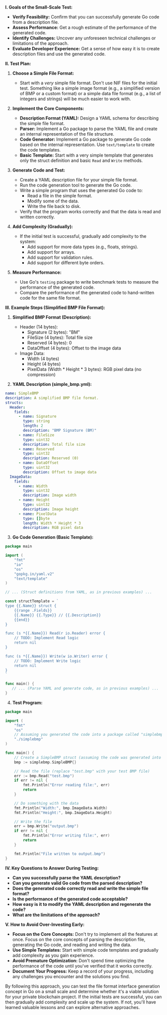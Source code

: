 
**I. Goals of the Small-Scale Test:**

*   **Verify Feasibility:** Confirm that you can successfully generate Go code from a description file.
*   **Assess Performance:** Get a rough estimate of the performance of the generated code.
*   **Identify Challenges:** Uncover any unforeseen technical challenges or limitations of the approach.
*   **Evaluate Developer Experience:** Get a sense of how easy it is to create description files and use the generated code.

**II. Test Plan:**

1.  **Choose a Simple File Format:**
    *   Start with a *very* simple file format. Don't use NIF files for the initial test. Something like a simple image format (e.g., a simplified version of BMP or a custom format) or a simple data file format (e.g., a list of integers and strings) will be much easier to work with.

2.  **Implement the Core Components:**
    *   **Description Format (YAML):** Design a YAML schema for describing the simple file format.
    *   **Parser:** Implement a Go package to parse the YAML file and create an internal representation of the file structure.
    *   **Code Generator:** Implement a Go package to generate Go code based on the internal representation. Use `text/template` to create the code templates.
    *   **Basic Template:** Start with a very simple template that generates only the struct definition and basic `Read` and `Write` methods.

3.  **Generate Code and Test:**
    *   Create a YAML description file for your simple file format.
    *   Run the code generation tool to generate the Go code.
    *   Write a simple program that uses the generated Go code to:
        *   Read a file in the simple format.
        *   Modify some of the data.
        *   Write the file back to disk.
    *   Verify that the program works correctly and that the data is read and written correctly.

4.  **Add Complexity (Gradually):**
    *   If the initial test is successful, gradually add complexity to the system:
        *   Add support for more data types (e.g., floats, strings).
        *   Add support for arrays.
        *   Add support for validation rules.
        *   Add support for different byte orders.

5.  **Measure Performance:**
    *   Use Go's `testing` package to write benchmark tests to measure the performance of the generated code.
    *   Compare the performance of the generated code to hand-written code for the same file format.

**III. Example Steps (Simplified BMP File Format):**

1.  **Simplified BMP Format (Description):**
    *   Header (14 bytes):
        *   Signature (2 bytes): "BM"
        *   FileSize (4 bytes): Total file size
        *   Reserved (4 bytes): 0
        *   DataOffset (4 bytes): Offset to the image data
    *   Image Data:
        *   Width (4 bytes)
        *   Height (4 bytes)
        *   PixelData (Width * Height * 3 bytes): RGB pixel data (no compression)

2.  **YAML Description (simple_bmp.yml):**

```yaml
name: SimpleBMP
description: A simplified BMP file format.
structs:
  Header:
    fields:
      - name: Signature
        type: string
        length: 2
        description: "BMP Signature (BM)"
      - name: FileSize
        type: uint32
        description: Total file size
      - name: Reserved
        type: uint32
        description: Reserved (0)
      - name: DataOffset
        type: uint32
        description: Offset to image data
  ImageData:
    fields:
      - name: Width
        type: uint32
        description: Image width
      - name: Height
        type: uint32
        description: Image height
      - name: PixelData
        type: []byte
        length: Width * Height * 3
        description: RGB pixel data
```

3.  **Go Code Generation (Basic Template):**

```go
package main

import (
	"fmt"
	"io"
	"os"
	"gopkg.in/yaml.v2"
	"text/template"
)

// ... (Struct definitions from YAML, as in previous examples) ...

const structTemplate = `
type {{.Name}} struct {
    {{range .Fields}}
    {{.Name}} {{.Type}} // {{.Description}}
    {{end}}
}

func (s *{{.Name}}) Read(r io.Reader) error {
    // TODO: Implement Read logic
    return nil
}

func (s *{{.Name}}) Write(w io.Writer) error {
    // TODO: Implement Write logic
    return nil
}
`

func main() {
   // ... (Parse YAML and generate code, as in previous examples) ...
}

```

4.  **Test Program:**

```go
package main

import (
	"fmt"
	"os"
	// Assuming you generated the code into a package called "simplebmp"
	"./simplebmp"
)

func main() {
	// Create a SimpleBMP struct (assuming the code was generated into a package named simplebmp)
	bmp := simplebmp.SimpleBMP{}

	// Read the file (replace "test.bmp" with your test BMP file)
	err := bmp.Read("test.bmp")
	if err != nil {
		fmt.Println("Error reading file:", err)
		return
	}

	// Do something with the data
	fmt.Println("Width:", bmp.ImageData.Width)
	fmt.Println("Height:", bmp.ImageData.Height)

	// Write the file
	err = bmp.Write("output.bmp")
	if err != nil {
		fmt.Println("Error writing file:", err)
		return
	}

	fmt.Println("File written to output.bmp")
}
```

**IV. Key Questions to Answer During Testing:**

*   **Can you successfully parse the YAML description?**
*   **Can you generate valid Go code from the parsed description?**
*   **Does the generated code correctly read and write the simple file format?**
*   **Is the performance of the generated code acceptable?**
*   **How easy is it to modify the YAML description and regenerate the code?**
*   **What are the limitations of the approach?**

**V. How to Avoid Over-Investing Early:**

*   **Focus on the Core Concepts:** Don't try to implement all the features at once. Focus on the core concepts of parsing the description file, generating the Go code, and reading and writing the data.
*   **Use Simple Templates:** Start with simple code templates and gradually add complexity as you gain experience.
*   **Avoid Premature Optimization:** Don't spend time optimizing the performance of the code until you've verified that it works correctly.
*   **Document Your Progress:** Keep a record of your progress, including any challenges you encounter and the solutions you find.

By following this approach, you can test the file format interface generation concept in Go on a small scale and determine whether it's a viable solution for your private blockchain project. If the initial tests are successful, you can then gradually add complexity and scale up the system. If not, you'll have learned valuable lessons and can explore alternative approaches.
